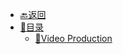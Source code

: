 - [🔙返回](/_index)
- [📇目录](Video/_index)
  - [📑Video Production](Video/video.md "Notes for Video Production")
